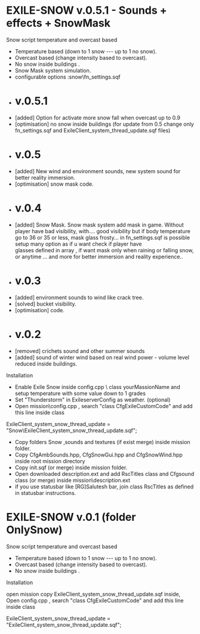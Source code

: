 # EXILE-SNOW v.0.5.1 - Sounds + effects + SnowMask
Snow script temperature and overcast based

- Temperature based (down to 1 snow --- up to 1 no snow).
- Overcast based (change intensity based to overcast).
- No snow inside buildings .
- Snow Mask system simulation.
- configurable options :snow\fn_settings.sqf
- # v.0.5.1
 - [added] Option for activate more snow fall when overcast up to 0.9
 - [optimisation]  no snow inside buildings
                   (for update from 0.5 change only fn_settings.sqf and ExileClient_system_thread_update.sqf files)
- # v.0.5
- [added] New wind and environment sounds, new system sound for better reality immersion.
- [optimisation] snow mask code.
- # v.0.4
- [added] Snow Mask. Snow mask system add mask in game. Without player have bad visibility, with.... good visibility but if body temperature 
  go to 36 or 35 or less, mask glass  frosty... in fn_settings.sqf is possible setup many option as if u want check if player have   
  glasses defined in array , if want mask only when raining or falling snow, or anytime ... and more for better immersion and reality  experience..
- # v.0.3
- [added] environment sounds to wind like crack tree.
- [solved] bucket visibility.
- [optimisation] code.
- # v.0.2
- [removed] crichets sound and other summer sounds
- [added] sound of winter wind based on real wind power - volume level reduced inside buildings.

Installation

- Enable Exile Snow inside config.cpp \ class yourMassionName and setup temperature with some value down to 1 grades
- Set "Thunderstorm"  in  ExileserverConfig as weather. (optional)
- Open mission\config.cpp , search "class CfgExileCustomCode" and add this line inside class

ExileClient_system_snow_thread_update = "Snow\ExileClient_system_snow_thread_update.sqf";

- Copy folders Snow ,sounds and textures (if exist merge) inside mission folder.
- Copy CfgAmbSounds.hpp, CfgSnowGui.hpp and CfgSnowWind.hpp inside root mission directory
- Copy init.sqf (or merge) inside mission folder.
- Open downloaded description.ext and add RscTitles class and Cfgsound class (or merge) inside mission\description.ext 
- if you use statusbar like [RG]Salutesh bar, join class  RscTitles as defined in statusbar instructions.




# EXILE-SNOW v.0.1 (folder OnlySnow)
Snow script temperature and overcast based

- Temperature based (down to 1 snow --- up to 1 no snow).
- Overcast based (change intensity based to overcast).
- No snow inside buildings .

Installation

open mission 
copy ExileClient_system_snow_thread_update.sqf inside,
Open config.cpp , search "class CfgExileCustomCode" and add this line inside class

ExileClient_system_snow_thread_update = "ExileClient_system_snow_thread_update.sqf";
